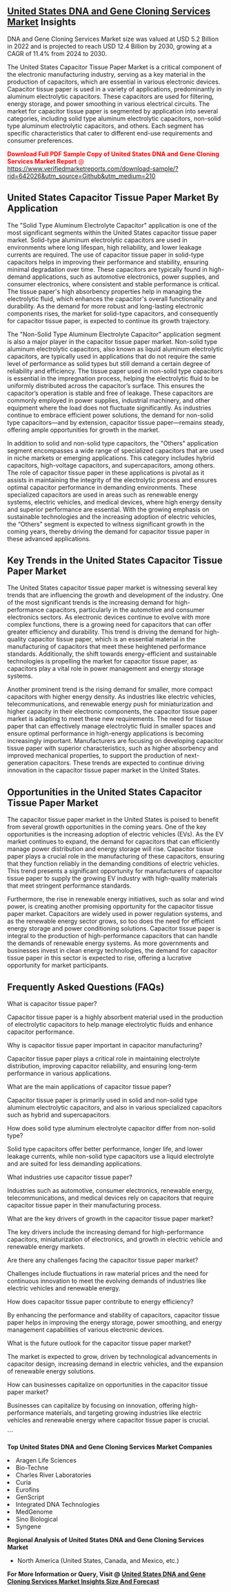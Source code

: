 <h2><a href="https://www.verifiedmarketreports.com/download-sample/?rid=642026&amp;utm_source=Github&amp;utm_medium=210" target="_blank">United States DNA and Gene Cloning Services Market</a> Insights</h2><p>DNA and Gene Cloning Services Market size was valued at USD 5.2 Billion in 2022 and is projected to reach USD 12.4 Billion by 2030, growing at a CAGR of 11.4% from 2024 to 2030.</p><p><p>The United States Capacitor Tissue Paper Market is a critical component of the electronic manufacturing industry, serving as a key material in the production of capacitors, which are essential in various electronic devices. Capacitor tissue paper is used in a variety of applications, predominantly in aluminum electrolytic capacitors. These capacitors are used for filtering, energy storage, and power smoothing in various electrical circuits. The market for capacitor tissue paper is segmented by application into several categories, including solid type aluminum electrolytic capacitors, non-solid type aluminum electrolytic capacitors, and others. Each segment has specific characteristics that cater to different end-use requirements and consumer preferences.</p><p><p><span class=""><span style="color: #ff0000;"><strong>Download Full PDF Sample Copy of United States DNA and Gene Cloning Services Market Report</strong> @ </span><a href="https://www.verifiedmarketreports.com/download-sample/?rid=642026&amp;utm_source=Github&amp;utm_medium=210" target="_blank">https://www.verifiedmarketreports.com/download-sample/?rid=642026&amp;utm_source=Github&amp;utm_medium=210</a></span></p></p><h2>United States Capacitor Tissue Paper Market By Application</h2><p>The "Solid Type Aluminum Electrolyte Capacitor" application is one of the most significant segments within the United States capacitor tissue paper market. Solid-type aluminum electrolytic capacitors are used in environments where long lifespan, high reliability, and lower leakage currents are required. The use of capacitor tissue paper in solid-type capacitors helps in improving their performance and stability, ensuring minimal degradation over time. These capacitors are typically found in high-demand applications, such as automotive electronics, power supplies, and consumer electronics, where consistent and stable performance is critical. The tissue paper's high absorbency properties help in managing the electrolytic fluid, which enhances the capacitor's overall functionality and durability. As the demand for more robust and long-lasting electronic components rises, the market for solid-type capacitors, and consequently for capacitor tissue paper, is expected to continue its growth trajectory.</p><p>The "Non-Solid Type Aluminum Electrolyte Capacitor" application segment is also a major player in the capacitor tissue paper market. Non-solid type aluminum electrolytic capacitors, also known as liquid aluminum electrolytic capacitors, are typically used in applications that do not require the same level of performance as solid types but still demand a certain degree of reliability and efficiency. The tissue paper used in non-solid type capacitors is essential in the impregnation process, helping the electrolytic fluid to be uniformly distributed across the capacitor’s surface. This ensures the capacitor’s operation is stable and free of leakage. These capacitors are commonly employed in power supplies, industrial machinery, and other equipment where the load does not fluctuate significantly. As industries continue to embrace efficient power solutions, the demand for non-solid type capacitors—and by extension, capacitor tissue paper—remains steady, offering ample opportunities for growth in the market.</p><p>In addition to solid and non-solid type capacitors, the "Others" application segment encompasses a wide range of specialized capacitors that are used in niche markets or emerging applications. This category includes hybrid capacitors, high-voltage capacitors, and supercapacitors, among others. The role of capacitor tissue paper in these applications is pivotal as it assists in maintaining the integrity of the electrolytic process and ensures optimal capacitor performance in demanding environments. These specialized capacitors are used in areas such as renewable energy systems, electric vehicles, and medical devices, where high energy density and superior performance are essential. With the growing emphasis on sustainable technologies and the increasing adoption of electric vehicles, the “Others” segment is expected to witness significant growth in the coming years, thereby driving the demand for capacitor tissue paper in these advanced applications.</p><h2>Key Trends in the United States Capacitor Tissue Paper Market</h2><p>The United States capacitor tissue paper market is witnessing several key trends that are influencing the growth and development of the industry. One of the most significant trends is the increasing demand for high-performance capacitors, particularly in the automotive and consumer electronics sectors. As electronic devices continue to evolve with more complex functions, there is a growing need for capacitors that can offer greater efficiency and durability. This trend is driving the demand for high-quality capacitor tissue paper, which is an essential material in the manufacturing of capacitors that meet these heightened performance standards. Additionally, the shift towards energy-efficient and sustainable technologies is propelling the market for capacitor tissue paper, as capacitors play a vital role in power management and energy storage systems.</p><p>Another prominent trend is the rising demand for smaller, more compact capacitors with higher energy density. As industries like electric vehicles, telecommunications, and renewable energy push for miniaturization and higher capacity in their electronic components, the capacitor tissue paper market is adapting to meet these new requirements. The need for tissue paper that can effectively manage electrolytic fluid in smaller spaces and ensure optimal performance in high-energy applications is becoming increasingly important. Manufacturers are focusing on developing capacitor tissue paper with superior characteristics, such as higher absorbency and improved mechanical properties, to support the production of next-generation capacitors. These trends are expected to continue driving innovation in the capacitor tissue paper market in the United States.</p><h2>Opportunities in the United States Capacitor Tissue Paper Market</h2><p>The capacitor tissue paper market in the United States is poised to benefit from several growth opportunities in the coming years. One of the key opportunities is the increasing adoption of electric vehicles (EVs). As the EV market continues to expand, the demand for capacitors that can efficiently manage power distribution and energy storage will rise. Capacitor tissue paper plays a crucial role in the manufacturing of these capacitors, ensuring that they function reliably in the demanding conditions of electric vehicles. This trend presents a significant opportunity for manufacturers of capacitor tissue paper to supply the growing EV industry with high-quality materials that meet stringent performance standards.</p><p>Furthermore, the rise in renewable energy initiatives, such as solar and wind power, is creating another promising opportunity for the capacitor tissue paper market. Capacitors are widely used in power regulation systems, and as the renewable energy sector grows, so too does the need for efficient energy storage and power conditioning solutions. Capacitor tissue paper is integral to the production of high-performance capacitors that can handle the demands of renewable energy systems. As more governments and businesses invest in clean energy technologies, the demand for capacitor tissue paper in this sector is expected to rise, offering a lucrative opportunity for market participants.</p><h2>Frequently Asked Questions (FAQs)</h2><p>What is capacitor tissue paper?</p><p>Capacitor tissue paper is a highly absorbent material used in the production of electrolytic capacitors to help manage electrolytic fluids and enhance capacitor performance.</p><p>Why is capacitor tissue paper important in capacitor manufacturing?</p><p>Capacitor tissue paper plays a critical role in maintaining electrolyte distribution, improving capacitor reliability, and ensuring long-term performance in various applications.</p><p>What are the main applications of capacitor tissue paper?</p><p>Capacitor tissue paper is primarily used in solid and non-solid type aluminum electrolytic capacitors, and also in various specialized capacitors such as hybrid and supercapacitors.</p><p>How does solid type aluminum electrolyte capacitor differ from non-solid type?</p><p>Solid type capacitors offer better performance, longer life, and lower leakage currents, while non-solid type capacitors use a liquid electrolyte and are suited for less demanding applications.</p><p>What industries use capacitor tissue paper?</p><p>Industries such as automotive, consumer electronics, renewable energy, telecommunications, and medical devices rely on capacitors that require capacitor tissue paper in their manufacturing process.</p><p>What are the key drivers of growth in the capacitor tissue paper market?</p><p>The key drivers include the increasing demand for high-performance capacitors, miniaturization of electronics, and growth in electric vehicle and renewable energy markets.</p><p>Are there any challenges facing the capacitor tissue paper market?</p><p>Challenges include fluctuations in raw material prices and the need for continuous innovation to meet the evolving demands of industries like electric vehicles and renewable energy.</p><p>How does capacitor tissue paper contribute to energy efficiency?</p><p>By enhancing the performance and stability of capacitors, capacitor tissue paper helps in improving the energy storage, power smoothing, and energy management capabilities of various electronic devices.</p><p>What is the future outlook for the capacitor tissue paper market?</p><p>The market is expected to grow, driven by technological advancements in capacitor design, increasing demand in electric vehicles, and the expansion of renewable energy solutions.</p><p>How can businesses capitalize on opportunities in the capacitor tissue paper market?</p><p>Businesses can capitalize by focusing on innovation, offering high-performance materials, and targeting growing industries like electric vehicles and renewable energy where capacitor tissue paper is crucial.</p>```</p><p><strong>Top United States DNA and Gene Cloning Services Market Companies</strong></p><div data-test-id=""><p><li>Aragen Life Sciences</li><li> Bio-Techne</li><li> Charles River Laboratories</li><li> Curia</li><li> Eurofins</li><li> GenScript</li><li> Integrated DNA Technologies</li><li> MedGenome</li><li> Sino Biological</li><li> Syngene</li></p><div><strong>Regional Analysis of&nbsp;United States DNA and Gene Cloning Services Market</strong></div><ul><li dir="ltr"><p dir="ltr">North America&nbsp;(United States, Canada, and Mexico, etc.)</p></li></ul><p><strong>For More Information or Query, Visit @&nbsp;</strong><strong><a href="https://www.verifiedmarketreports.com/product/dna-and-gene-cloning-services-market/?utm_source=Github&amp;utm_medium=210" target="_blank">United States DNA and Gene Cloning Services Market Insights Size And Forecast</a></strong></p></div>
